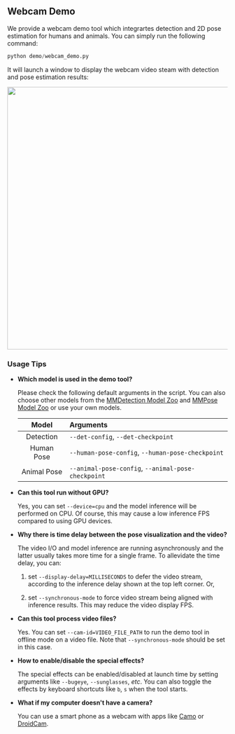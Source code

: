 ## Webcam Demo

We provide a webcam demo tool which integrartes detection and 2D pose estimation for humans and animals. You can simply run the following command:

```python
python demo/webcam_demo.py
```

It will launch a window to display the webcam video steam with detection and pose estimation results:

<div align="center">
    <img src="https://user-images.githubusercontent.com/15977946/124059525-ce20c580-da5d-11eb-8e4a-2d96cd31fe9f.gif" width="600px" alt><br>
</div>

### Usage Tips

- **Which model is used in the demo tool?**

  Please check the following default arguments in the script. You can also choose other models from the [MMDetection Model Zoo](https://github.com/open-mmlab/mmdetection/blob/master/docs/model_zoo.md) and [MMPose Model Zoo](https://mmpose.readthedocs.io/en/latest/modelzoo.html#) or use your own models.

  |    Model    | Arguments                                          |
  | :---------: | :------------------------------------------------- |
  |  Detection  | `--det-config`, `--det-checkpoint`                 |
  | Human Pose  | `--human-pose-config`, `--human-pose-checkpoint`   |
  | Animal Pose | `--animal-pose-config`, `--animal-pose-checkpoint` |

- **Can this tool run without GPU?**

  Yes, you can set `--device=cpu` and the model inference will be performed on CPU. Of course, this may cause a low inference FPS compared to using GPU devices.

- **Why there is time delay between the pose visualization and the video?**

  The video I/O and model inference are running asynchronously and the latter usually takes more time for a single frame. To allevidate the time delay, you can:

  1. set `--display-delay=MILLISECONDS` to defer the video stream, according to the inference delay shown at the top left corner. Or,

  2. set `--synchronous-mode` to force video stream being aligned with inference results. This may reduce the video display FPS.

- **Can this tool process video files?**

  Yes. You can set `--cam-id=VIDEO_FILE_PATH` to run the demo tool in offline mode on a video file. Note that `--synchronous-mode` should be set in this case.

- **How to enable/disable the special effects?**

  The special effects can be enabled/disabled at launch time by setting arguments like `--bugeye`, `--sunglasses`, *etc*. You can also toggle the effects by keyboard shortcuts like `b`, `s` when the tool starts.

- **What if my computer doesn't have a camera?**

  You can use a smart phone as a webcam with apps like [Camo](https://reincubate.com/camo/) or [DroidCam](https://www.dev47apps.com/).
